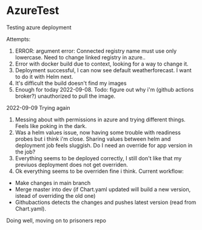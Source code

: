 # AzureTest
Testing azure deployment

Attempts:
1. ERROR: argument error: Connected registry name must use only lowercase. Need to change linked registry in azure..
2. Error with docker build due to context, looking for a way to change it.
3. Deployment successful, I can now see default weatherforecast. I want to do it with Helm next.
4. It's difficult the build doesn't find my images
5. Enough for today 2022-09-08. Todo: figure out why i'm (github actions broker?) unauthorized to pull the image.

2022-09-09 Trying again
1. Messing about with permissions in azure and trying different things. Feels like poking in the dark.
2. Was a helm values issue, now having some trouble with readiness probes but i think i'm close. Sharing values between helm and deployment job feels sluggish. Do I need an override for app version in the job?
3. Everything seems to be deployed correctly, I still don't like that my previuos deployment does not get overriden.
4. Ok everything seems to be overriden fine i think. 
Current workflow: 
* Make changes in main branch
* Merge master into dev (if Chart.yaml updated will build a new version, istead of overriding the old one)
* Githubactions detects the changes and pushes latest version (read from Chart.yaml).

Doing well, moving on to prisoners repo
